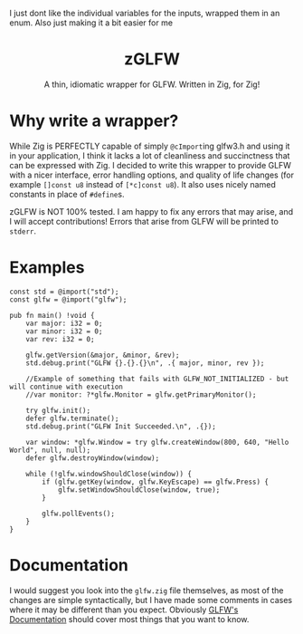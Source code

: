 I just dont like the individual variables for the inputs, wrapped them in an enum. Also just making it a bit easier for me

<h1 align="center">zGLFW</h1>
<p align="center">A thin, idiomatic wrapper for GLFW. Written in Zig, for Zig!</p>

# Why write a wrapper?
While Zig is PERFECTLY capable of simply `@cImport`ing glfw3.h and using it in your application, I think it lacks a lot of cleanliness and succinctness that can be expressed with Zig. I decided to write this wrapper to provide GLFW with a nicer interface, error handling options, and quality of life changes (for example `[]const u8` instead of `[*c]const u8`). It also uses nicely named constants in place of `#define`s.

zGLFW is NOT 100% tested. I am happy to fix any errors that may arise, and I will accept contributions! Errors that arise from GLFW will be printed to `stderr`.

# Examples

```zig
const std = @import("std");
const glfw = @import("glfw");

pub fn main() !void {
    var major: i32 = 0;
    var minor: i32 = 0;
    var rev: i32 = 0;

    glfw.getVersion(&major, &minor, &rev);
    std.debug.print("GLFW {}.{}.{}\n", .{ major, minor, rev });

    //Example of something that fails with GLFW_NOT_INITIALIZED - but will continue with execution
    //var monitor: ?*glfw.Monitor = glfw.getPrimaryMonitor();

    try glfw.init();
    defer glfw.terminate();
    std.debug.print("GLFW Init Succeeded.\n", .{});

    var window: *glfw.Window = try glfw.createWindow(800, 640, "Hello World", null, null);
    defer glfw.destroyWindow(window);

    while (!glfw.windowShouldClose(window)) {
        if (glfw.getKey(window, glfw.KeyEscape) == glfw.Press) {
            glfw.setWindowShouldClose(window, true);
        }

        glfw.pollEvents();
    }
}
```

# Documentation

I would suggest you look into the `glfw.zig` file themselves, as most of the changes are simple syntactically, but I have made some comments in cases where it may be different than you expect. Obviously [GLFW's Documentation](https://www.glfw.org/documentation.html) should cover most things that you want to know.
